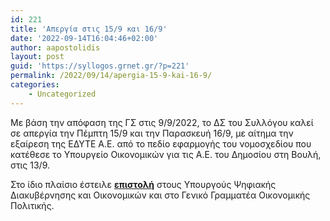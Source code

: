 ```yaml
---
id: 221
title: 'Απεργία στις 15/9 και 16/9'
date: '2022-09-14T16:04:46+02:00'
author: aapostolidis
layout: post
guid: 'https://syllogos.grnet.gr/?p=221'
permalink: /2022/09/14/apergia-15-9-kai-16-9/
categories:
    - Uncategorized
---
```


Με βάση την απόφαση της ΓΣ στις 9/9/2022, το ΔΣ του Συλλόγου καλεί σε απεργία την Πέμπτη 15/9 και την Παρασκευή 16/9, με αίτημα την εξαίρεση της ΕΔΥΤΕ Α.Ε. από το πεδίο εφαρμογής του νομοσχεδίου που κατέθεσε το Υπουργείο Οικονομικών για τις Α.Ε. του Δημοσίου στη Βουλή, στις 13/9.

Στο ίδιο πλαίσιο έστειλε [**επιστολή**](/wp-content/uploads/2022/09/2%CE%B7-%CE%B5%CF%80%CE%B9%CF%83%CF%84%CE%BF%CE%BB%CE%AE-%CF%80%CF%81%CE%BF%CF%82-%CE%A5%CF%80%CE%BF%CF%85%CF%81%CE%B3%CE%B5%CE%AF%CE%B1-%CE%B3%CE%B9%CE%B1-%CF%84%CE%BF-%CF%83%CF%87%CE%AD%CE%B4%CE%B9%CE%BF-%CE%BD%CF%8C%CE%BC%CE%BF%CF%85-%CE%B3%CE%B9%CE%B1-%CF%84%CE%B9%CF%82-%CE%91%CE%95-%CF%84%CE%BF%CF%85-%CE%94%CE%B7%CE%BC%CE%BF%CF%83%CE%AF%CE%BF%CF%85.pdf) στους Υπουργούς Ψηφιακής Διακυβέρνησης και Οικονομικών και στο Γενικό Γραμματέα Οικονομικής Πολιτικής.